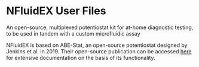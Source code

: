 # NFluidEX User Files
An open-source, multiplexed potentiostat kit for at-home diagnostic testing, to be used in tandem with a custom microfluidic assay

NFluidEX is based on ABE-Stat, an open-source potentiostat designed by Jenkins et al. in 2019. Their open-source publication can be accessed [here](https://iopscience.iop.org/article/10.1149/2.0061909jes) for extensive documentation on the basis of its functionality.
